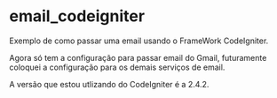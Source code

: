 # email_codeigniter
Exemplo de como passar uma email usando o FrameWork CodeIgniter.

Agora só tem a configuração para passar email do Gmail, futuramente coloquei a configuração para os demais serviços de email.


A versão que estou utlizando do CodeIgniter é a 2.4.2.


